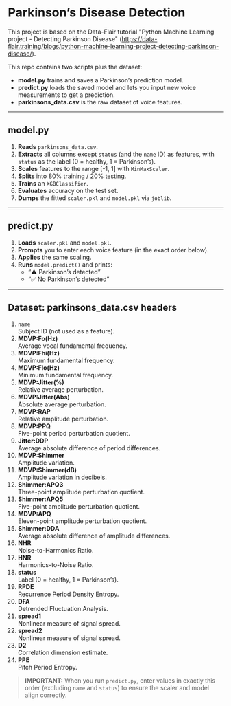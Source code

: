 # Parkinson’s Disease Detection

This project is based on the Data-Flair tutorial "Python Machine Learning project - Detecting Parkinson Disease" (https://data-flair.training/blogs/python-machine-learning-project-detecting-parkinson-disease/).

This repo contains two scripts plus the dataset:

- **model.py** trains and saves a Parkinson’s prediction model.  
- **predict.py** loads the saved model and lets you input new voice measurements to get a prediction.  
- **parkinsons_data.csv** is the raw dataset of voice features.

---

## model.py

1. **Reads** `parkinsons_data.csv`.  
2. **Extracts** all columns except `status` (and the `name` ID) as features, with `status` as the label (0 = healthy, 1 = Parkinson’s).  
3. **Scales** features to the range [-1, 1] with `MinMaxScaler`.  
4. **Splits** into 80% training / 20% testing.  
5. **Trains** an `XGBClassifier`.  
6. **Evaluates** accuracy on the test set.  
7. **Dumps** the fitted `scaler.pkl` and `model.pkl` via `joblib`.

---

## predict.py

1. **Loads** `scaler.pkl` and `model.pkl`.  
2. **Prompts** you to enter each voice feature (in the exact order below).  
3. **Applies** the same scaling.  
4. **Runs** `model.predict()` and prints:
   - “⚠️ Parkinson’s detected”  
   - “✅ No Parkinson’s detected”

---

## Dataset: parkinsons_data.csv headers

1. `name`  
   ­ Subject ID (not used as a feature).  
2. **MDVP:Fo(Hz)**  
   ­ Average vocal fundamental frequency.  
3. **MDVP:Fhi(Hz)**  
   ­ Maximum fundamental frequency.  
4. **MDVP:Flo(Hz)**  
   ­ Minimum fundamental frequency.  
5. **MDVP:Jitter(%)**  
   ­ Relative average perturbation.  
6. **MDVP:Jitter(Abs)**  
   ­ Absolute average perturbation.  
7. **MDVP:RAP**  
   ­ Relative amplitude perturbation.  
8. **MDVP:PPQ**  
   ­ Five-point period perturbation quotient.  
9. **Jitter:DDP**  
   ­ Average absolute difference of period differences.  
10. **MDVP:Shimmer**  
    ­ Amplitude variation.  
11. **MDVP:Shimmer(dB)**  
    ­ Amplitude variation in decibels.  
12. **Shimmer:APQ3**  
    ­ Three-point amplitude perturbation quotient.  
13. **Shimmer:APQ5**  
    ­ Five-point amplitude perturbation quotient.  
14. **MDVP:APQ**  
    ­ Eleven-point amplitude perturbation quotient.  
15. **Shimmer:DDA**  
    ­ Average absolute difference of amplitude differences.  
16. **NHR**  
    ­ Noise-to-Harmonics Ratio.  
17. **HNR**  
    ­ Harmonics-to-Noise Ratio.  
18. **status**  
    ­ Label (0 = healthy, 1 = Parkinson’s).  
19. **RPDE**  
    ­ Recurrence Period Density Entropy.  
20. **DFA**  
    ­ Detrended Fluctuation Analysis.  
21. **spread1**  
    ­ Nonlinear measure of signal spread.  
22. **spread2**  
    ­ Nonlinear measure of signal spread.  
23. **D2**  
    ­ Correlation dimension estimate.  
24. **PPE**  
    ­ Pitch Period Entropy.

> **IMPORTANT:** When you run `predict.py`, enter values in exactly this order (excluding `name` and `status`) to ensure the scaler and model align correctly.